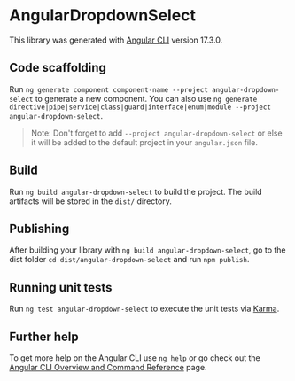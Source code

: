 # AngularDropdownSelect

This library was generated with [Angular CLI](https://github.com/angular/angular-cli) version 17.3.0.

## Code scaffolding

Run `ng generate component component-name --project angular-dropdown-select` to generate a new component. You can also use `ng generate directive|pipe|service|class|guard|interface|enum|module --project angular-dropdown-select`.
> Note: Don't forget to add `--project angular-dropdown-select` or else it will be added to the default project in your `angular.json` file. 

## Build

Run `ng build angular-dropdown-select` to build the project. The build artifacts will be stored in the `dist/` directory.

## Publishing

After building your library with `ng build angular-dropdown-select`, go to the dist folder `cd dist/angular-dropdown-select` and run `npm publish`.

## Running unit tests

Run `ng test angular-dropdown-select` to execute the unit tests via [Karma](https://karma-runner.github.io).

## Further help

To get more help on the Angular CLI use `ng help` or go check out the [Angular CLI Overview and Command Reference](https://angular.io/cli) page.
